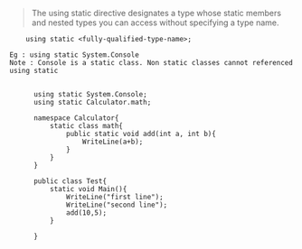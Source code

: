 > The using static directive designates a type whose static members and nested types you can access without specifying a type name. 

        using static <fully-qualified-type-name>;
        
    Eg : using static System.Console
    Note : Console is a static class. Non static classes cannot referenced using static 
        
        
          using static System.Console;
          using static Calculator.math;
          
          namespace Calculator{
              static class math{
                  public static void add(int a, int b){
                      WriteLine(a+b);
                  }
              }
          }

          public class Test{
              static void Main(){
                  WriteLine("first line");
                  WriteLine("second line");
                  add(10,5);        
              }    

          }        
